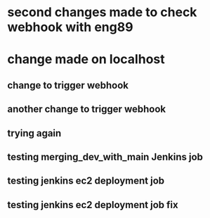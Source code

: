 # second changes made to check webhook with eng89
# change made on localhost 
## change to trigger webhook
## another change to trigger webhook
## trying again
## testing merging_dev_with_main Jenkins job
## testing jenkins ec2 deployment job
## testing jenkins ec2 deployment job fix
